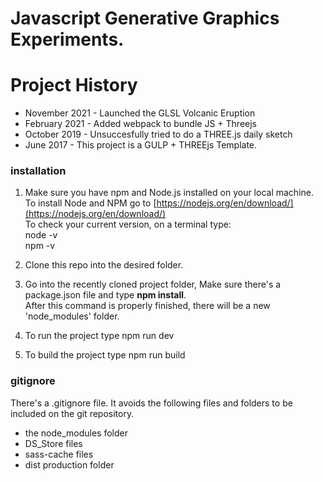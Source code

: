 # Javascript Generative Graphics Experiments.


# Project History

* November 2021 - Launched the GLSL Volcanic Eruption 
* February 2021 - Added webpack to bundle JS + Threejs
* October 2019 - Unsuccesfully tried to do a THREE.js daily sketch
* June 2017 - This project is a GULP + THREEjs Template.

### installation

1. Make sure you have npm and Node.js installed on your local machine.  
To install Node and NPM go to [https://nodejs.org/en/download/](https://nodejs.org/en/download/)  
To check your current version, on a terminal type:  
node -v  
npm -v  

2. Clone this repo into the desired folder.

3. Go into the recently cloned project folder, Make sure there's a package.json file and type **npm install**.  
After this command is properly finished, there will be a new 'node_modules' folder.

4. To run the project type 
npm run dev

5. To build the project type
npm run build

### gitignore
There's a .gitignore file. It avoids the following files and folders to be included on the git repository.
* the node_modules folder
* DS_Store files
* sass-cache files
* dist production folder
